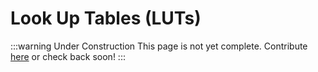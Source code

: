 # Look Up Tables (LUTs)

:::warning Under Construction
This page is not yet complete. Contribute [here](https://github.com/creacher4/assetto-corsa-arc) or check back soon!
:::

